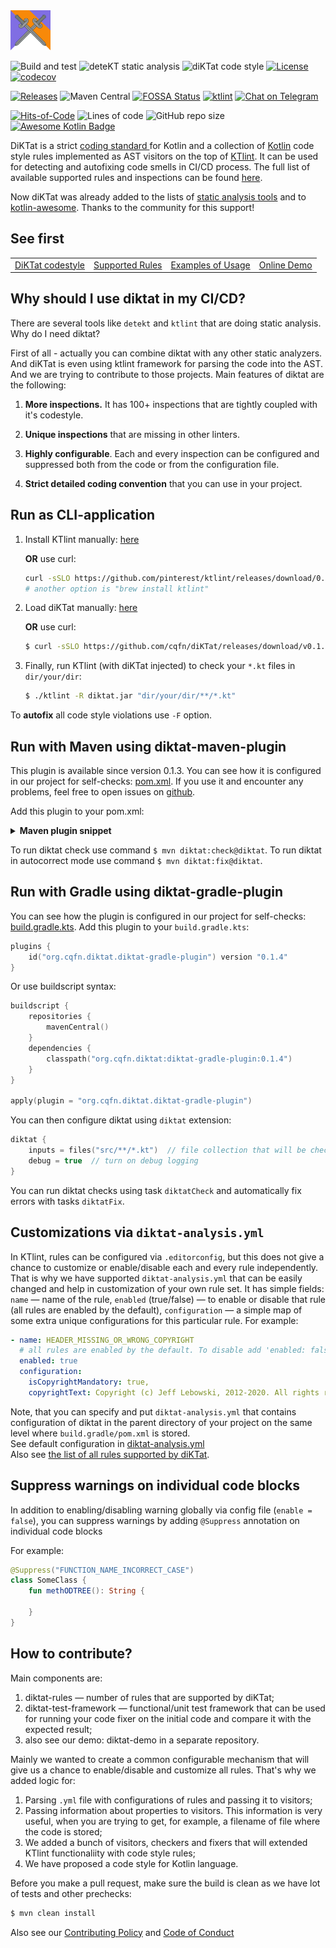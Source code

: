 <img src="/logo.svg" width="64px"/>

![Build and test](https://github.com/cqfn/diKTat/workflows/Build%20and%20test/badge.svg)
![deteKT static analysis](https://github.com/cqfn/diKTat/workflows/Run%20deteKT/badge.svg)
![diKTat code style](https://github.com/cqfn/diKTat/workflows/Run%20diKTat/badge.svg)
[![License](https://img.shields.io/github/license/cqfn/diKtat)](https://github.com/cqfn/diKTat/blob/master/LICENSE)
[![codecov](https://codecov.io/gh/cqfn/diKTat/branch/master/graph/badge.svg)](https://codecov.io/gh/cqfn/diKTat)

[![Releases](https://img.shields.io/github/v/release/cqfn/diKTat)](https://github.com/cqfn/diKTat/releases)
![Maven Central](https://img.shields.io/maven-central/v/org.cqfn.diktat/diktat-rules)
[![FOSSA Status](https://app.fossa.com/api/projects/git%2Bgithub.com%2Fcqfn%2FdiKTat.svg?type=shield)](https://app.fossa.com/projects/git%2Bgithub.com%2Fcqfn%2FdiKTat?ref=badge_shield)
[![ktlint](https://img.shields.io/badge/code%20style-%E2%9D%A4-FF4081.svg)](https://ktlint.github.io/)
[![Chat on Telegram](https://img.shields.io/badge/Chat%20on-Telegram-brightgreen.svg)](https://t.me/joinchat/AAAAAFDg-ipuZFGyBGPPeg)

[![Hits-of-Code](https://hitsofcode.com/github/cqfn/diktat)](https://hitsofcode.com/view/github/cqfn/diktat)
![Lines of code](https://img.shields.io/tokei/lines/github/cqfn/diktat)
![GitHub repo size](https://img.shields.io/github/repo-size/cqfn/diktat)
[![Awesome Kotlin Badge](https://kotlin.link/awesome-kotlin.svg)](https://github.com/KotlinBy/awesome-kotlin)


DiKTat is a strict [coding standard ](info/guide/diktat-coding-convention.md) for Kotlin and a collection of [Kotlin](https://kotlinlang.org/) code style rules implemented
as AST visitors on the top of [KTlint](https://ktlint.github.io/). It can be used for detecting and autofixing code smells in CI/CD process. 
The full list of available supported rules and inspections can be found [here](info/available-rules.md).

Now diKTat was already added to the lists of [static analysis tools](https://github.com/analysis-tools-dev/static-analysis) and to [kotlin-awesome](https://github.com/KotlinBy/awesome-kotlin). Thanks to the community for this support! 

## See first

|  |  |  |  |
| --- | --- | --- | --- |
|[DiKTat codestyle](info/guide/diktat-coding-convention.md)|[Supported Rules](info/available-rules.md) | [Examples of Usage](https://github.com/akuleshov7/diktat-examples) | [Online Demo](https://ktlint-demo.herokuapp.com) |

## Why should I use diktat in my CI/CD?

There are several tools like `detekt` and `ktlint` that are doing static analysis. Why do I need diktat?

First of all - actually you can combine diktat with any other static analyzers. And diKTat is even using ktlint framework for parsing the code into the AST.
And we are trying to contribute to those projects. 
Main features of diktat are the following:

1) **More inspections.** It has 100+ inspections that are tightly coupled with it's codestyle.

2) **Unique inspections** that are missing in other linters.

3) **Highly configurable**. Each and every inspection can be configured and suppressed both from the code or from the configuration file.

4) **Strict detailed coding convention** that you can use in your project.

## Run as CLI-application
1. Install KTlint manually: [here](https://github.com/pinterest/ktlint/releases)

   **OR** use curl:
    ```bash
    curl -sSLO https://github.com/pinterest/ktlint/releases/download/0.39.0/ktlint && chmod a+x ktlint
    # another option is "brew install ktlint"
    ```
   
2. Load diKTat manually: [here](https://github.com/cqfn/diKTat/releases/download/v0.1.1/diktat.jar)

   **OR** use curl:
   ```bash
   $ curl -sSLO https://github.com/cqfn/diKTat/releases/download/v0.1.1/diktat-0.1.1.jar
   ```
   
3. Finally, run KTlint (with diKTat injected) to check your `*.kt` files in `dir/your/dir`:
   ```bash
   $ ./ktlint -R diktat.jar "dir/your/dir/**/*.kt"
   ```

To **autofix** all code style violations use `-F` option.

## Run with Maven using diktat-maven-plugin
This plugin is available since version 0.1.3. You can see how it is configured in our project for self-checks: [pom.xml](pom.xml).
If you use it and encounter any problems, feel free to open issues on [github](https://github.com/cqfn/diktat/issues).

Add this plugin to your pom.xml:
<details>
  <summary><b>Maven plugin snippet</b></summary><br>

```xml
            <plugin>
                <groupId>org.cqfn.diktat</groupId>
                <artifactId>diktat-maven-plugin</artifactId>
                <version>${diktat.version}</version>
                <executions>
                    <execution>
                        <id>diktat</id>
                        <phase>none</phase>
                        <goals>
                            <goal>check</goal>
                            <goal>fix</goal>
                        </goals>
                        <configuration>
                            <inputs>
                                <input>${project.basedir}/src/main/kotlin</input>
                                <input>${project.basedir}/src/test/kotlin</input>
                            </inputs>
                            <diktatConfigFile>diktat-analysis.yml</diktatConfigFile>
                        </configuration>
                    </execution>
                </executions>
            </plugin>
```

</details>

To run diktat check use command `$ mvn diktat:check@diktat`.
To run diktat in autocorrect mode use command `$ mvn diktat:fix@diktat`.

## Run with Gradle using diktat-gradle-plugin
You can see how the plugin is configured in our project for self-checks: [build.gradle.kts](build.gradle.kts).
Add this plugin to your `build.gradle.kts`:
```kotlin
plugins {
    id("org.cqfn.diktat.diktat-gradle-plugin") version "0.1.4"
}
```

Or use buildscript syntax:
```kotlin
buildscript {
    repositories {
        mavenCentral()
    }
    dependencies {
        classpath("org.cqfn.diktat:diktat-gradle-plugin:0.1.4")
    }
}

apply(plugin = "org.cqfn.diktat.diktat-gradle-plugin")
```

You can then configure diktat using `diktat` extension:
```kotlin
diktat {
    inputs = files("src/**/*.kt")  // file collection that will be checked by diktat
    debug = true  // turn on debug logging
}
```

You can run diktat checks using task `diktatCheck` and automatically fix errors with tasks `diktatFix`.

## Customizations via `diktat-analysis.yml`

In KTlint, rules can be configured via `.editorconfig`, but
this does not give a chance to customize or enable/disable
each and every rule independently.
That is why we have supported `diktat-analysis.yml` that can be easily
changed and help in customization of your own rule set.
It has simple fields:
`name` — name of the rule,
`enabled` (true/false) — to enable or disable that rule (all rules are enabled by the default),
`configuration` — a simple map of some extra unique configurations for this particular rule.
For example:

```yaml
- name: HEADER_MISSING_OR_WRONG_COPYRIGHT
  # all rules are enabled by the default. To disable add 'enabled: false' to the config.
  enabled: true 
  configuration:
    isCopyrightMandatory: true,
    copyrightText: Copyright (c) Jeff Lebowski, 2012-2020. All rights reserved.
```
Note, that you can specify and put `diktat-analysis.yml` that contains configuration of diktat in the parent directory of your project on the same level where `build.gradle/pom.xml` is stored. \
See default configuration in [diktat-analysis.yml](diktat-rules/src/main/resources/diktat-analysis.yml) \
Also see [the list of all rules supported by diKTat](info/available-rules.md).

## Suppress warnings on individual code blocks
In addition to enabling/disabling warning globally via config file (`enable = false`), you can suppress warnings by adding `@Suppress` annotation on individual code blocks

For example:

``` kotlin
@Suppress("FUNCTION_NAME_INCORRECT_CASE")
class SomeClass {
    fun methODTREE(): String {

    }
}
``` 
## How to contribute?

Main components are:
1) diktat-rules — number of rules that are supported by diKTat;
2) diktat-test-framework — functional/unit test framework that can be used for running your code fixer on the initial code and compare it with the expected result;
3) also see our demo: diktat-demo in a separate repository.

Mainly we wanted to create a common configurable mechanism that
will give us a chance to enable/disable and customize all rules.
That's why we added logic for:
1) Parsing `.yml` file with configurations of rules and passing it to visitors;
2) Passing information about properties to visitors.
This information is very useful, when you are trying to get,
for example, a filename of file where the code is stored;
3) We added a bunch of visitors, checkers and fixers that will extended KTlint functionaliity with code style rules;
4) We have proposed a code style for Kotlin language. 

Before you make a pull request, make sure the build is clean as we have lot of tests and other prechecks:

```bash
$ mvn clean install
```

Also see our [Contributing Policy](CONTRIBUTING.md) and [Code of Conduct](CODE_OF_CONDUCT.md)
